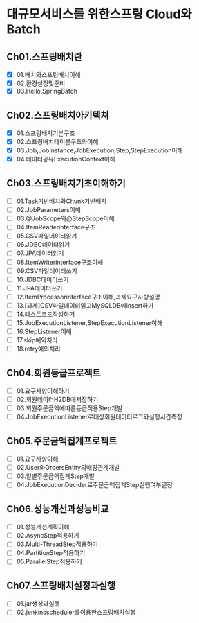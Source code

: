 # 대규모서비스를 위한스프링 Cloud와Batch


## Ch01.스프링배치란
- [X] 01.배치와스프링배치이해
- [X] 02.환경설정및준비
- [X] 03.Hello,SpringBatch
## Ch02.스프링배치아키텍쳐
- [X] 01.스프링배치기본구조
- [X] 02.스프링배치테이블구조와이해
- [X] 03.Job,JobInstance,JobExecution,Step,StepExecution이해
- [X] 04.데이터공유ExecutionContext이해
## Ch03.스프링배치기초이해하기
- [ ] 01.Task기반배치와Chunk기반배치
- [ ] 02.JobParameters이해
- [ ] 03.@JobScope와@StepScope이해
- [ ] 04.ItemReaderinterface구조
- [ ] 05.CSV파일데이터읽기
- [ ] 06.JDBC데이터읽기
- [ ] 07.JPA데이터읽기
- [ ] 08.ItemWriterinterface구조이해
- [ ] 09.CSV파일데이터쓰기
- [ ] 10.JDBC데이터쓰기
- [ ] 11.JPA데이터쓰기
- [ ] 12.ItemProcessorinterface구조이해,과제요구사항설명
- [ ] 13.[과제]CSV파일데이터읽고MySQLDB에insert하기
- [ ] 14.테스트코드작성하기
- [ ] 15.JobExecutionListener,StepExecutionListener이해
- [ ] 16.StepListener이해
- [ ] 17.skip예외처리
- [ ] 18.retry예외처리

## Ch04.회원등급프로젝트
- [ ] 01.요구사항이해하기
- [ ] 02.회원데이터H2DB에저장하기
- [ ] 03.회원주문금액에따른등급적용Step개발
- [ ] 04.JobExecutionListener로대상회원데이터로그와실행시간측정
## Ch05.주문금액집계프로젝트
- [ ] 01.요구사항이해
- [ ] 02.User와OrdersEntity의매핑관계개발
- [ ] 03.일별주문금액집계Step개발
- [ ] 04.JobExecutionDecider로주문금액집계Step실행여부결정
## Ch06.성능개선과성능비교
- [ ] 01.성능개선계획이해
- [ ] 02.AsyncStep적용하기
- [ ] 03.Multi-ThreadStep적용하기
- [ ] 04.PartitionStep적용하기
- [ ] 05.ParallelStep적용하기
## Ch07.스프링배치설정과실행
- [ ] 01.jar생성과실행
- [ ] 02.jenkinsscheduler를이용한스프링배치실행
